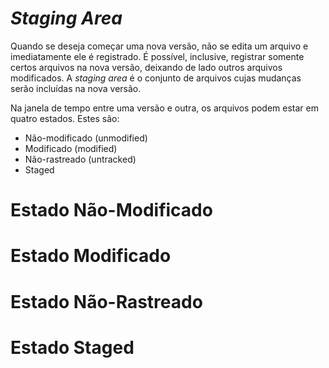 # _Staging Area_

Quando se deseja começar uma nova versão, não se edita um arquivo e
imediatamente ele é registrado. É possível, inclusive, registrar somente certos
arquivos na nova versão, deixando de lado outros arquivos modificados. A
_staging area_ é o conjunto de arquivos cujas mudanças serão incluídas na nova
versão.

Na janela de tempo entre uma versão e outra, os arquivos podem estar em quatro
estados. Estes são:
- Não-modificado (unmodified)
- Modificado (modified)
- Não-rastreado (untracked)
- Staged

# Estado Não-Modificado
# Estado Modificado
# Estado Não-Rastreado
# Estado Staged
